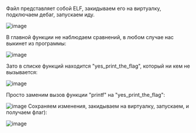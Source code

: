 Файл представляет собой ELF, закидываем его на виртуалку, подключаем дебаг, запускаем иду. 

![image](https://github.com/DjaInPentest/RE-write-ups/assets/62026360/519ebb1f-d806-44cc-92e6-bcc9c2eea5cc)

В главной функции не наблюдаем сравнений, в любом случае нас выкинет из программы:

![image](https://github.com/DjaInPentest/RE-write-ups/assets/62026360/130e196f-88d0-4d2e-865f-e2acb477649d)

Зато в списке функций находится "yes_print_the_flag", который ни кем не вызывается:

![image](https://github.com/DjaInPentest/RE-write-ups/assets/62026360/4868163d-80b8-46a8-b2a2-5eb9678e8f21)

Просто заменим вызов функции "printf" на "yes_print_the_flag":

![image](https://github.com/DjaInPentest/RE-write-ups/assets/62026360/1e4bfc93-efcc-4890-80bd-0820dfa90a86)
Сохраняем изменения, закидываем на виртуалку, запускаем, и получаем флаг):

![image](https://github.com/DjaInPentest/RE-write-ups/assets/62026360/453cce0c-aff8-484c-acd4-f59bb9a77e1e)
